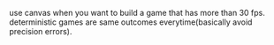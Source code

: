use canvas when you want to build a game that has more than 30 fps.
deterministic games are same outcomes everytime(basically avoid precision errors).
